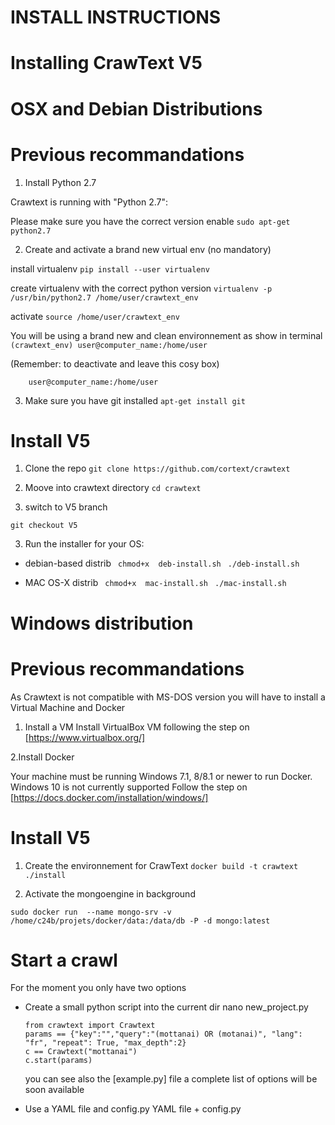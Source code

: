 INSTALL INSTRUCTIONS
==

Installing CrawText V5 
====
OSX and Debian Distributions
====== 

Previous recommandations 
========
1. Install Python 2.7

Crawtext is running with "Python 2.7":

Please make sure you have the correct version enable
``` sudo apt-get python2.7 ```

2. Create and activate a brand new virtual env (no mandatory)

install virtualenv
``` pip install --user virtualenv ```

create virtualenv with the correct python version
``` virtualenv -p /usr/bin/python2.7 /home/user/crawtext_env ```

activate
``` source /home/user/crawtext_env ```

You will be using a brand new and clean environnement as show in terminal
```(crawtext_env) user@computer_name:/home/user ```

(Remember: to deactivate and leave this cosy box)
```(crawtext_env) user@computer_name:/home/user deactivate 
    user@computer_name:/home/user
```

3. Make sure you have git installed
``` apt-get install git ```

Install V5 
==========
1. Clone the repo
``` git clone https://github.com/cortext/crawtext ```

2. Moove into crawtext directory
``` cd crawtext  ```

2. switch to V5 branch

``` git checkout V5 ```

3. Run the installer for your OS:

* debian-based distrib
``` chmod+x  deb-install.sh```
``` ./deb-install.sh```

* MAC OS-X distrib
``` chmod+x  mac-install.sh```
``` ./mac-install.sh```

Windows distribution 
======
Previous recommandations 
==========
As Crawtext is not compatible with MS-DOS version
you will have to install a Virtual Machine  and Docker

1. Install a VM
Install VirtualBox VM following the step on [https://www.virtualbox.org/]


2.Install Docker

Your machine must be running Windows 7.1, 8/8.1 or newer to run Docker. Windows 10 is not currently supported
Follow the step on [https://docs.docker.com/installation/windows/]

Install V5 
==========

1. Create the environnement for CrawText
```docker build -t crawtext ./install```

2. Activate the mongoengine in background

```sudo docker run  --name mongo-srv -v /home/c24b/projets/docker/data:/data/db -P -d mongo:latest```


Start a crawl 
======

For the moment you only have two options
* Create a small python script into the current dir
    nano new_project.py
    ```
    from crawtext import Crawtext
    params == {"key":"","query":"(mottanai) OR (motanai)", "lang": "fr", "repeat": True, "max_depth":2}
    c == Crawtext("mottanai")
    c.start(params)
    ```
    you can see also the [example.py] file
    a complete list of options will be soon available
    
* Use a YAML file and config.py
    YAML file + config.py

